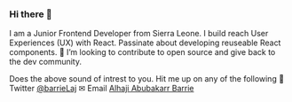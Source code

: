 ### Hi there 👋

<!--
**BarrieLAJ/BarrieLAJ** is a ✨ _special_ ✨ repository because its `README.md` (this file) appears on your GitHub profile.

Here are some ideas to get you started:

- 🔭 I’m currently working on ...
- 🌱 I’m currently learning ...
- 👯 I’m looking to collaborate on ...
- 🤔 I’m looking for help with ...
- 💬 Ask me about ...
- 📫 How to reach me: ...
- 😄 Pronouns: ...
- ⚡ Fun fact: ...
-->
I am a Junior Frontend Developer from Sierra Leone. I build reach User Experiences (UX) with React.
Passinate about developing reuseable React components.
👯 I’m looking to contribute to open source and give back to the dev community.

Does the above sound of intrest to you. Hit me up on any of the following
🐤Twitter [@barrieLaj](twitter.com/barrieLaj)
✉ Email  [Alhaji Abubakarr Barrie](alhajiab.barrie@gmail.com)

